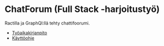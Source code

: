 # ChatForum (Full Stack -harjoitustyö)  
Ractilla ja GraphQl:llä tehty chattifoorumi. 
  
* [Työaikakirjanpito]()  
* [Käyttöohje]()
